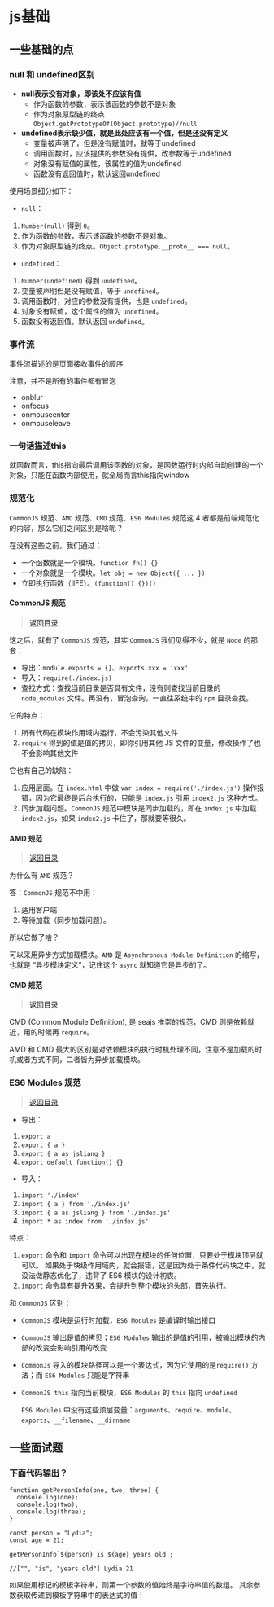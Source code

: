 # js基础

## 一些基础的点

### null 和 undefined区别

- **null表示没有对象，即该处不应该有值**
  - 作为函数的参数，表示该函数的参数不是对象
  - 作为对象原型链的终点`Object.getPrototypeOf(Object.prototype)//null`
- **undefined表示缺少值，就是此处应该有一个值，但是还没有定义**
  - 变量被声明了，但是没有赋值时，就等于undefined
  - 调用函数时，应该提供的参数没有提供，改参数等于undefined
  - 对象没有赋值的属性，该属性的值为undefined
  - 函数没有返回值时，默认返回undefined

使用场景细分如下：

- `null`：

1. `Number(null)` 得到 `0`。
2. 作为函数的参数，表示该函数的参数不是对象。
3. 作为对象原型链的终点。`Object.prototype.__proto__ === null`。

- `undefined`：

1. `Number(undefined)` 得到 `undefined`。
2. 变量被声明但是没有赋值，等于 `undefined`。
3. 调用函数时，对应的参数没有提供，也是 `undefined`。
4. 对象没有赋值，这个属性的值为 `undefined`。
5. 函数没有返回值，默认返回 `undefined`。

### 事件流

事件流描述的是页面接收事件的顺序

注意，并不是所有的事件都有冒泡

- onblur
- onfocus
- onmouseenter
- onmouseleave

### 一句话描述this

就函数而言，this指向最后调用该函数的对象，是函数运行时内部自动创建的一个对象，只能在函数内部使用，就全局而言this指向window

### 规范化

`CommonJS` 规范、`AMD` 规范、`CMD` 规范、`ES6 Modules` 规范这 4 者都是前端规范化的内容，那么它们之间区别是啥呢？

在没有这些之前，我们通过：

- 一个函数就是一个模块。`function fn() {}`
- 一个对象就是一个模块。`let obj = new Object({ ... })`
- 立即执行函数（IIFE）。`(function() {})()`

#### CommonJS 规范

> [返回目录](https://github.com/LiangJunrong/document-library/blob/master/%E7%B3%BB%E5%88%97-%E9%9D%A2%E8%AF%95%E8%B5%84%E6%96%99/JavaScript/%E5%9F%BA%E7%A1%80.md#chapter-one)

这之后，就有了 `CommonJS` 规范，其实 `CommonJS` 我们见得不少，就是 `Node` 的那套：

- 导出：`module.exports = {}`、`exports.xxx = 'xxx'`
- 导入：`require(./index.js)`
- 查找方式：查找当前目录是否具有文件，没有则查找当前目录的 `node_modules` 文件。再没有，冒泡查询，一直往系统中的 `npm` 目录查找。

它的特点：

1. 所有代码在模块作用域内运行，不会污染其他文件
2. `require` 得到的值是值的拷贝，即你引用其他 JS 文件的变量，修改操作了也不会影响其他文件

它也有自己的缺陷：

1. 应用层面。在 `index.html` 中做 `var index = require('./index.js')` 操作报错，因为它最终是后台执行的，只能是 `index.js` 引用 `index2.js` 这种方式。
2. 同步加载问题。`CommonJS` 规范中模块是同步加载的，即在 `index.js` 中加载 `index2.js`，如果 `index2.js` 卡住了，那就要等很久。

#### AMD 规范

> [返回目录](https://github.com/LiangJunrong/document-library/blob/master/%E7%B3%BB%E5%88%97-%E9%9D%A2%E8%AF%95%E8%B5%84%E6%96%99/JavaScript/%E5%9F%BA%E7%A1%80.md#chapter-one)

为什么有 `AMD` 规范？

答：`CommonJS` 规范不中用：

1. 适用客户端
2. 等待加载（同步加载问题）。

所以它做了啥？

可以采用异步方式加载模块。`AMD` 是 `Asynchronous Module Definition` 的缩写，也就是 “异步模块定义”，记住这个 `async` 就知道它是异步的了。

#### CMD 规范

> [返回目录](https://github.com/LiangJunrong/document-library/blob/master/%E7%B3%BB%E5%88%97-%E9%9D%A2%E8%AF%95%E8%B5%84%E6%96%99/JavaScript/%E5%9F%BA%E7%A1%80.md#chapter-one)

CMD (Common Module Definition), 是 seajs 推崇的规范，CMD 则是依赖就近，用的时候再 `require`。

AMD 和 CMD 最大的区别是对依赖模块的执行时机处理不同，注意不是加载的时机或者方式不同，二者皆为异步加载模块。

### ES6 Modules 规范

> [返回目录](https://github.com/LiangJunrong/document-library/blob/master/%E7%B3%BB%E5%88%97-%E9%9D%A2%E8%AF%95%E8%B5%84%E6%96%99/JavaScript/%E5%9F%BA%E7%A1%80.md#chapter-one)

- 导出：

1. `export a`
2. `export { a }`
3. `export { a as jsliang }`
4. `export default function() {}`

- 导入：

1. `import './index'`
2. `import { a } from './index.js'`
3. `import { a as jsliang } from './index.js'`
4. `import * as index from './index.js'`

特点：

1. `export` 命令和 `import` 命令可以出现在模块的任何位置，只要处于模块顶层就可以。 如果处于块级作用域内，就会报错，这是因为处于条件代码块之中，就没法做静态优化了，违背了 ES6 模块的设计初衷。
2. `import` 命令具有提升效果，会提升到整个模块的头部，首先执行。

和 `CommonJS` 区别：

- `CommonJS` 模块是运行时加载，`ES6 Modules` 是编译时输出接口
- `CommonJS` 输出是值的拷贝；`ES6 Modules` 输出的是值的引用，被输出模块的内部的改变会影响引用的改变
- `CommonJs` 导入的模块路径可以是一个表达式，因为它使用的是`require()` 方法；而 `ES6 Modules` 只能是字符串
- `CommonJS this` 指向当前模块，`ES6 Modules` 的 `this` 指向 `undefined`

  `ES6 Modules` 中没有这些顶层变量：`arguments`、`require`、`module`、`exports`、`__filename`、`__dirname`
## 一些面试题

### 下面代码输出？

````
function getPersonInfo(one, two, three) {
  console.log(one);
  console.log(two);
  console.log(three);
}

const person = "Lydia";
const age = 21;

getPersonInfo`${person} is ${age} years old`;

//["", "is", "years old"] Lydia 21
````

如果使用标记的模板字符串，则第一个参数的值始终是字符串值的数组。 其余参数获取传递到模板字符串中的表达式的值！